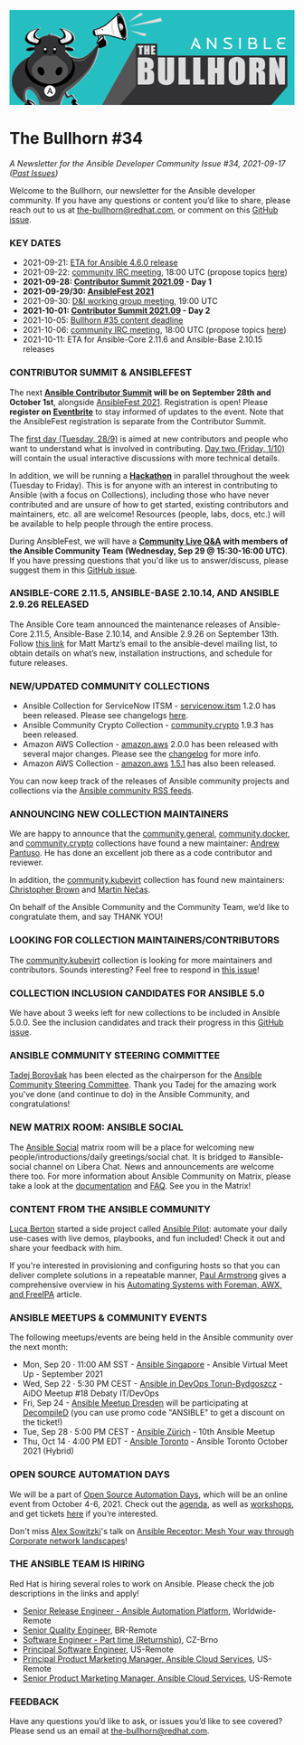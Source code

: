 ![](../assets/img/bullhorn-banner-teal.png)

# The Bullhorn #34

*A Newsletter for the Ansible Developer Community*
*Issue #34, 2021-09-17 ([Past Issues](https://us19.campaign-archive.com/home/?u=56d874e027110e35dea0e03c1&id=d6635f5420))*

Welcome to the Bullhorn, our newsletter for the Ansible developer community. If you have any questions or content you’d like to share, please reach out to us at the-bullhorn@redhat.com, or comment on this [GitHub issue](https://github.com/ansible/community/issues/546).

### KEY DATES

* 2021-09-21: [ETA for Ansible 4.6.0 release](https://docs.ansible.com/ansible/devel/roadmap/COLLECTIONS_4.html)
* 2021-09-22: [community IRC meeting](https://github.com/ansible/community/issues/539), 18:00 UTC (propose topics [here](https://github.com/ansible-community/community-topics/issues))
* **2021-09-28: [Contributor Summit 2021.09](https://ansiblecs202109.eventbrite.com/?aff=bullhorn) - Day 1**
* **2021-09-29/30: [AnsibleFest 2021](https://www.ansible.com/ansiblefest)**
* 2021-09-30: [D&I working group meeting](https://github.com/ansible/community/issues/577), 19:00 UTC
* **2021-10-01: [Contributor Summit 2021.09](https://hackmd.io/@ansible-community/contrib-summit-202109) - Day 2**
* 2021-10-05: [Bullhorn #35 content deadline](https://github.com/ansible/community/issues/546)
* 2021-10-06: [community IRC meeting](https://github.com/ansible/community/issues/539), 18:00 UTC (propose topics [here](https://github.com/ansible-community/community-topics/issues))
* 2021-10-11: ETA for Ansible-Core 2.11.6 and Ansible-Base 2.10.15 releases

### CONTRIBUTOR SUMMIT & ANSIBLEFEST

The next **[Ansible Contributor Summit](https://hackmd.io/@ansible-community/contrib-summit-202109) will be on September 28th and October 1st**, alongside [AnsibleFest 2021](https://www.ansible.com/ansiblefest). Registration is open! Please **register on [Eventbrite](https://ansiblecs202109.eventbrite.com/?aff=bullhorn)** to stay informed of updates to the event. Note that the AnsibleFest registration is separate from the Contributor Summit.

The [first day (Tuesday, 28/9)](https://hackmd.io/@ansible-community/contrib-summit-202109#Day-1-Tuesday-September-28-2021) is aimed at new contributors and people who want to understand what is involved in contributing. [Day two (Friday, 1/10)](https://hackmd.io/@ansible-community/contrib-summit-202109#Day-2-Friday-October-1-2021) will contain the usual interactive discussions with more technical details.

In addition, we will be running a **[Hackathon](https://hackmd.io/@ansible-community/contrib-summit-202109#Hackathon)** in parallel throughout the week (Tuesday to Friday). This is for anyone with an interest in contributing to Ansible (with a focus on Collections), including those who have never contributed and are unsure of how to get started, existing contributors and maintainers, etc. all are welcome! Resources (people, labs, docs, etc.) will be available to help people through the entire process.

During AnsibleFest, we will have a **[Community Live Q&A](https://events.ansiblefest.redhat.com/widget/redhat/ansible21/sessioncatalog/session/1630700700190001PpLq) with members of the Ansible Community Team (Wednesday, Sep 29 @ 15:30-16:00 UTC)**. If you have pressing questions that you'd like us to answer/discuss, please suggest them in this [GitHub issue](https://github.com/ansible/community/issues/629).

### ANSIBLE-CORE 2.11.5, ANSIBLE-BASE 2.10.14, AND ANSIBLE 2.9.26 RELEASED

The Ansible Core team announced the maintenance releases of Ansible-Core 2.11.5, Ansible-Base 2.10.14, and Ansible 2.9.26 on September 13th. Follow [this link](https://groups.google.com/g/ansible-devel/c/LthGAAGOlMo) for Matt Martz’s email to the ansible-devel mailing list, to obtain details on what’s new, installation instructions, and schedule for future releases.

### NEW/UPDATED COMMUNITY COLLECTIONS

* Ansible Collection for ServiceNow ITSM - [servicenow.itsm](https://galaxy.ansible.com/servicenow/itsm) 1.2.0 has been released. Please see changelogs [here](https://github.com/ansible-collections/servicenow.itsm/blob/main/CHANGELOG.rst#v1-2-0).
* Ansible Community Crypto Collection - [community.crypto](https://galaxy.ansible.com/community/crypto) 1.9.3 has been released.
* Amazon AWS Collection - [amazon.aws](https://galaxy.ansible.com/amazon/aws) 2.0.0 has been released with several major changes.  Please see the [changelog](https://github.com/ansible-collections/amazon.aws/blob/main/CHANGELOG.rst) for more info.
* Amazon AWS Collection - [amazon.aws](https://galaxy.ansible.com/amazon/aws) [1.5.1](https://github.com/ansible-collections/amazon.aws/blob/stable-1.5/CHANGELOG.rst) has also been released.

You can now keep track of the releases of Ansible community projects and collections via the [Ansible community RSS feeds](https://rss.community.eng.ansible.com/).

### ANNOUNCING NEW COLLECTION MAINTAINERS

We are happy to announce that the [community.general](https://github.com/ansible-collections/community.general), [community.docker](https://github.com/ansible-collections/community.docker), and [community.crypto](https://github.com/ansible-collections/community.crypto) collections have found a new maintainer: [Andrew Pantuso](https://github.com/Ajpantuso). He has done an excellent job there as a code contributor and reviewer.

In addition, the [community.kubevirt](https://github.com/ansible-collections/community.kubevirt) collection has found new maintainers: [Christopher Brown](https://github.com/snecklifter) and [Martin Nečas](https://github.com/mnecas).

On behalf of the Ansible Community and the Community Team, we’d like to congratulate them, and say THANK YOU!

### LOOKING FOR COLLECTION MAINTAINERS/CONTRIBUTORS

The [community.kubevirt](https://github.com/ansible-collections/community.kubevirt) collection is looking for more maintainers and contributors. Sounds interesting? Feel free to respond in [this issue](https://github.com/ansible-collections/community.kubevirt/issues/27)!

### COLLECTION INCLUSION CANDIDATES FOR ANSIBLE 5.0

We have about 3 weeks left for new collections to be included in Ansible 5.0.0. See the inclusion candidates and track their progress in this [GitHub issue](https://github.com/ansible-community/community-topics/issues/32).

### ANSIBLE COMMUNITY STEERING COMMITTEE

[Tadej Borovšak](https://github.com/tadeboro) has been elected as the chairperson for the [Ansible Community Steering Committee](https://www.ansible.com/blog/ansible-community-steering-committee). Thank you Tadej for the amazing work you've done (and continue to do) in the Ansible Community, and congratulations!

### NEW MATRIX ROOM: ANSIBLE SOCIAL

The [Ansible Social](https://matrix.to/#/#social:ansible.im) matrix room will be a place for welcoming new people/introductions/daily greetings/social chat. It is bridged to #ansible-social channel on Libera Chat. News and announcements are welcome there too. For more information about Ansible Community on Matrix, please take a look at the [documentation](https://docs.ansible.com/ansible/devel/community/communication.html#ansible-community-on-matrix) and [FAQ](https://hackmd.io/@ansible-community/community-matrix-faq). See you in the Matrix!

### CONTENT FROM THE ANSIBLE COMMUNITY

[Luca Berton](https://github.com/lucab85) started a side project called [Ansible Pilot](https://www.ansiblepilot.com/): automate your daily use-cases with live demos, playbooks, and fun included! Check it out and share your feedback with him.

If you're interested in provisioning and configuring hosts so that you can deliver complete solutions in a repeatable manner, [Paul Armstrong](https://github.com/parmstro) gives a comprehensive overview in his [Automating Systems with Foreman, AWX, and FreeIPA](https://theforeman.org/2021/09/automating-systems-with-foreman-awx-and-freeipa.html) article.

### ANSIBLE MEETUPS & COMMUNITY EVENTS

The following meetups/events are being held in the Ansible community over the next month:

* Mon, Sep 20 · 11:00 AM SST - [Ansible Singapore](https://www.meetup.com/Ansible-Singapore/events/280607968/) - Ansible Virtual Meet Up - September 2021
* Wed, Sep 22 · 5:30 PM CEST - [Ansible in DevOps Torun-Bydgoszcz](https://www.meetup.com/Ansible-in-DevOps-Torun-Bydgoszcz/events/280507922/) - AiDO Meetup #18 Debaty IT/DevOps
* Fri, Sep 24 - [Ansible Meetup Dresden](https://www.meetup.com/de-DE/Ansible-Meetup-Dresden/) will be participating at [DecompileD](https://decompiled.de/) (you can use promo code "ANSIBLE" to get a discount on the ticket!)
* Tue, Sep 28 · 5:00 PM CEST - [Ansible Zürich](https://www.meetup.com/Ansible-Zurich/events/280443227/) - 10th Ansible Meetup
* Thu, Oct 14 · 4:00 PM EDT - [Ansible Toronto](https://www.meetup.com/Ansible-Toronto/events/280620210/) - Ansible Toronto October 2021 (Hybrid)

### OPEN SOURCE AUTOMATION DAYS

We will be a part of [Open Source Automation Days](https://osad-munich.org/en/), which will be an online event from October 4-6, 2021. Check out the [agenda](https://osad-munich.org/en/agenda-2021/), as well as [workshops](https://osad-munich.org/en/osad-workshops-2021/), and get tickets [here](https://osad-munich.org/en/osad-2021-tickets/) if you’re interested.

Don't miss [Alex Sowitzki](https://github.com/eqrx)'s talk on [Ansible Receptor: Mesh Your way through Corporate network landscapes](https://osad-munich.org/en/featured-speakers/ansible-receptor-mesh-your-way-through-corporate-network-landscapes/)!

### THE ANSIBLE TEAM IS HIRING

Red Hat is hiring several roles to work on Ansible. Please check the job descriptions in the links and apply!

* [Senior Release Engineer - Ansible Automation Platform](https://global-redhat.icims.com/jobs/82355/ansible-senior-productization-engineer/job), Worldwide-Remote
* [Senior Quality Engineer](https://global-redhat.icims.com/jobs/87033/senior-quality-engineer/job), BR-Remote
* [Software Engineer - Part time (Returnship)](https://global-redhat.icims.com/jobs/88865/software-engineer---part-time-%28returnship%29/job), CZ-Brno
* [Principal Software Engineer](https://us-redhat.icims.com/jobs/88830/principal-software-engineer/job), US-Remote
* [Principal Product Marketing Manager, Ansible Cloud Services](https://us-redhat.icims.com/jobs/88957/principal-product-marketing-manager%2c-ansible-cloud-services/job), US-Remote
* [Senior Product Marketing Manager, Ansible Cloud Services](https://us-redhat.icims.com/jobs/89158/senior-product-marketing-manager%2c-ansible-cloud-services/job), US-Remote

### FEEDBACK

Have any questions you’d like to ask, or issues you’d like to see covered? Please send us an email at the-bullhorn@redhat.com.

